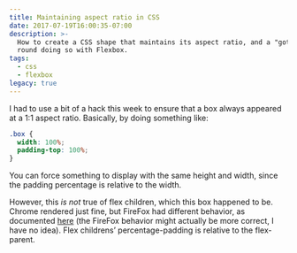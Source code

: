 ```yaml
---
title: Maintaining aspect ratio in CSS
date: 2017-07-19T16:00:35-07:00
description: >-
  How to create a CSS shape that maintains its aspect ratio, and a "gotcha"
  round doing so with Flexbox.
tags:
  - css
  - flexbox
legacy: true
---
```


I had to use a bit of a hack this week to ensure that a box always appeared at a 1:1 aspect ratio. Basically, by doing something like:

```css
.box {
  width: 100%;
  padding-top: 100%;
}
```

You can force something to display with the same height and width, since the padding percentage is relative to the width.

However, this _is not_ true of flex children, which this box happened to be. Chrome rendered just fine, but FireFox had different behavior, as documented [here](https://bugzilla.mozilla.org/show_bug.cgi?id=958714#c3) (the FireFox behavior might actually be more correct, I have no idea). Flex childrens’ percentage-padding is relative to the flex-parent.
